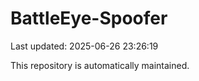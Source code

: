 # BattleEye-Spoofer

Last updated: 2025-06-26 23:26:19

This repository is automatically maintained.
